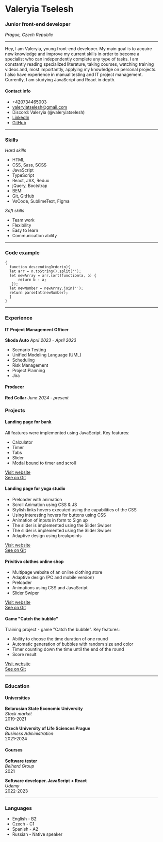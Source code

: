 # Valeryia Tselesh
### Junior front-end developer
*Prague, Czech Republic*

---
Hey, I am Valeryia, young front-end developer. My main goal is to acquire new knowledge and improve my current skills in order to become a specialist who can independently complete any type of tasks. I am constantly reading specialized literature, taking courses, watching training videos and, most importantly, applying my knowledge on personal projects. I also have experience in manual testing and IT project management. Currently, I am studying JavaScript and React in depth.

#### Contact info
* +420734465003
* valeryiatselesh@gmail.com
* Discord: Valeryia (@valeryiatselesh)
* [LinkedIn](https://www.linkedin.com/in/valeryiatselesh/)
* [GitHub](https://github.com/valeryiatselesh)
---
### Skills

*Hard skills*
* HTML
* CSS, Sass, SCSS
* JavaScript
* TypeScript
* React, JSX, Redux
* jQuery, Bootstrap
* BEM
* Git, GitHub
* VsCode, SublimeText, Figma

*Soft skills*
* Team work
* Flexibility
* Easy to learn
* Communication ability
---
### Code example 
```
{
  function descendingOrder(n){
  let arr = n.toString().split('');
  let newArray = arr.sort(function(a, b) {
      return b - a;
   });
  let newNumber = newArray.join('');
  return parseInt(newNumber);
  }
}
```
---
### Experience
#### IT Project Management Officer
**Skoda Auto**
*April 2023 - April 2023*
* Scenario Testing
* Unified Modeling Language (UML)
* Scheduling
* Risk Management
* Project Planning
* Jira

#### Producer
**Red Collar**
*June 2024 - present*

### Projects
#### Landing page for bank
All features were implemented using JavaScript. Key features:
* Calculator
* Timer
* Tabs
* Slider
* Modal bound to timer and scroll 

[Visit website](https://valeryiatselesh.github.io/bank-app/)\
[See on Git](https://github.com/valeryiatselesh/bank-app)
#### Landing page for yoga studio 
* Preloader with animation
* Scroll Animation using CSS & JS
* Stylish links hovers executed using the capabilities of the CSS
* Using interesting hovers for buttons using CSS
* Animation of inputs in form to Sign up
* The slider is implemented using the Slider Swiper
* The slider is implemented using the Slider Swiper
* Adaptive design using breakpoints

[Visit website](https://valeryiatselesh.github.io/Yoga-Place/)\
[See on Git](https://github.com/valeryiatselesh/Yoga-Place)
#### Privitivo clothes online shop
* Multipage website of an online clothing store
* Adaptive design (PC and mobile version)
* Preloader
* Animations using CSS and JavaScript
* Slider Swiper

[Visit website](https://valeryiatselesh.github.io/online-store_primitive/)\
[See on Git](https://github.com/valeryiatselesh/online-store_primitive)

#### Game "Catch the bubble"
Training project - game "Catch the bubble". Key features:
* Ability to choose the time duration of one round
* Automatic generation of bubbles with random size and color
* Timer counting down the time until the end of the round
* Score result

[Visit website](https://valeryiatselesh.github.io/game-catch-bubble/)\
[See on Git](https://github.com/valeryiatselesh/game-catch-bubble)

---
### Education
#### Universities
**Belarusian State Economic University**\
*Stock market*\
2019-2021

**Czech University of Life Sciences Prague**\
*Business Administration*\
2021-2024

#### Courses
**Software tester**\
*Belhard Group*\
2021

**Software developer. JavaScript + React**\
*Udemy*\
2022-2023

---
### Languages
* English - B2
* Czech - C1
* Spanish - A2
* Russian - Native speaker
